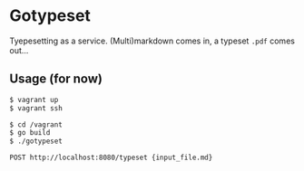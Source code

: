 # Gotypeset

Tyepesetting as a service. (Multi)markdown comes in, a typeset `.pdf` comes
out...


## Usage (for now)

```bash
$ vagrant up
$ vagrant ssh
```

```bash
$ cd /vagrant
$ go build
$ ./gotypeset
```

```
POST http://localhost:8080/typeset {input_file.md}
```
